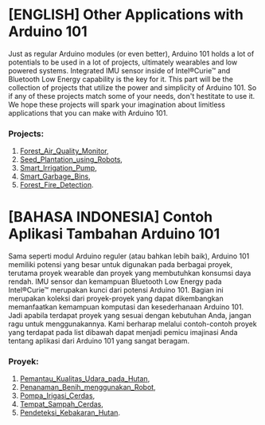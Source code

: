 # [ENGLISH] Other Applications with Arduino 101
Just as regular Arduino modules (or even better), Arduino 101 holds a lot of potentials to be used in a lot of projects, ultimately wearables and low powered systems. Integrated IMU sensor inside of Intel®Curie™ and Bluetooth Low Energy capability is the key for it. This part will be the collection of projects that utilize the power and simplicity of Arduino 101. So if any of these projects match some of your needs, don't hestitate to use it. We hope these projects will spark your imagination about limitless applications that you can make with Arduino 101.

### Projects:
1. [Forest_Air_Quality_Monitor](/12_Other_Applications/Forest_Air_Quality_Monitor.pdf),
2. [Seed_Plantation_using_Robots](/12_Other_Applications/Seed_Plantation_using_Robots.pdf),
3. [Smart_Irrigation_Pump](/12_Other_Applications/Smart_Irrigation_Pump.pdf),
4. [Smart_Garbage_Bins](/12_Other_Applications/Smart_Garbage_Bins.pdf),
5. [Forest_Fire_Detection](/12_Other_Applications/Forest_Fire_Detection.pdf).

# [BAHASA INDONESIA] Contoh Aplikasi Tambahan Arduino 101
Sama seperti modul Arduino reguler (atau bahkan lebih baik), Arduino 101 memiliki potensi yang besar untuk digunakan pada berbagai proyek, terutama proyek wearable dan proyek yang membutuhkan konsumsi daya rendah. IMU sensor dan kemampuan Bluetooth Low Energy pada Intel®Curie™ merupakan kunci dari potensi Arduino 101. Bagian ini merupakan koleksi dari proyek-proyek yang dapat dikembangkan memanfaatkan kemampuan komputasi dan kesederhanaan Arduino 101. Jadi apabila terdapat proyek yang sesuai dengan kebutuhan Anda, jangan ragu untuk menggunakannya. Kami berharap melalui contoh-contoh proyek yang terdapat pada list dibawah dapat menjadi pemicu imajinasi Anda tentang aplikasi dari Arduino 101 yang sangat beragam.

### Proyek:
1. [Pemantau_Kualitas_Udara_pada_Hutan](/12_Other_Applications/Forest_Air_Quality_Monitor.pdf),
2. [Penanaman_Benih_menggunakan_Robot](/12_Other_Applications/Seed_Plantation_using_Robots.pdf),
3. [Pompa_Irigasi_Cerdas](/12_Other_Applications/Smart_Irrigation_Pump.pdf),
4. [Tempat_Sampah_Cerdas](/12_Other_Applications/Smart_Garbage_Bins.pdf),
5. [Pendeteksi_Kebakaran_Hutan](/12_Other_Applications/Forest_Fire_Detection.pdf).
